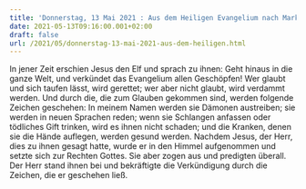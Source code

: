 ```yaml
---
title: 'Donnerstag, 13 Mai 2021 : Aus dem Heiligen Evangelium nach Markus - Mk 16,15-20.'
date: 2021-05-13T09:16:00.001+02:00
draft: false
url: /2021/05/donnerstag-13-mai-2021-aus-dem-heiligen.html
---
```


In jener Zeit erschien Jesus den Elf und sprach zu ihnen: Geht hinaus in die ganze Welt, und verkündet das Evangelium allen Geschöpfen! Wer glaubt und sich taufen lässt, wird gerettet; wer aber nicht glaubt, wird verdammt werden. Und durch die, die zum Glauben gekommen sind, werden folgende Zeichen geschehen: In meinem Namen werden sie Dämonen austreiben; sie werden in neuen Sprachen reden; wenn sie Schlangen anfassen oder tödliches Gift trinken, wird es ihnen nicht schaden; und die Kranken, denen sie die Hände auflegen, werden gesund werden. Nachdem Jesus, der Herr, dies zu ihnen gesagt hatte, wurde er in den Himmel aufgenommen und setzte sich zur Rechten Gottes. Sie aber zogen aus und predigten überall. Der Herr stand ihnen bei und bekräftigte die Verkündigung durch die Zeichen, die er geschehen ließ.
